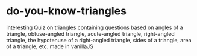 # do-you-know-triangles
 
interesting Quiz on triangles containing questions based on angles of a triangle, obtuse-angled triangle, acute-angled triangle, right-angled triangle, the hypotenuse of a right-angled triangle, sides of a triangle, area of a triangle, etc. made in vanillaJS


